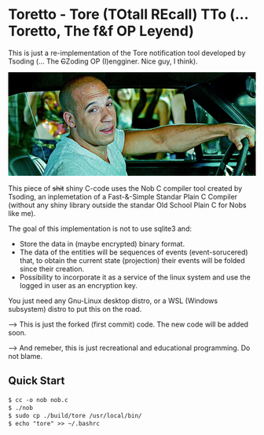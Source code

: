 # Toretto - Tore (TOtall REcall) TTo (... Toretto, The f&f OP Leyend)

This is just a re-implementation of the Tore notification tool developed by Tsoding (... The ~~C~~Zoding OP (I)engginer.  Nice guy, I think).


![Alt text](toretto-tokyo-drift.png)


This piece of ~~shit~~ shiny C-code uses the Nob C compiler tool created by Tsoding, an inplemetation of a Fast-&-Simple Standar Plain C Compiler (without any shiny library outside the standar Old School Plain C for Nobs like me).

The goal of this implementation is not to use sqlite3 and: 
  - Store the data in (maybe encrypted) binary format.
  - The data of the entities will be sequences of events (event-sorucered) that, to obtain the current state (projection) their events will be folded since their creation.
  - Possibility to incorporate it as a service of the linux system and use the logged in user as an encryption key.

You just need any Gnu-Linux desktop distro, or a WSL (Windows subsystem) distro to put this on the road.  

--> This is just the forked (first commit) code. The new code will be added soon. 

--> And remeber, this is just recreational and educational programming. Do not blame.


## Quick Start

```console
$ cc -o nob nob.c
$ ./nob
$ sudo cp ./build/tore /usr/local/bin/
$ echo "tore" >> ~/.bashrc
```

